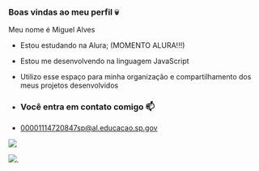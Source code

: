 ### Boas vindas ao meu perfil 💀

Meu nome é Miguel Alves

- Estou estudando na Alura; (MOMENTO ALURA!!!)
- Estou me desenvolvendo na linguagem JavaScript
- Utilizo esse espaço para minha organização e compartilhamento dos meus projetos desenvolvidos

- ### Você entra em contato comigo 📫

- 00001114720847sp@al.educacao.sp.gov


![](https://media.tenor.com/PND6dbMpQysAAAAi/spongebob-sad-spongebob.gif)


![](https://media1.tenor.com/m/7F2IGVeZp8wAAAAC/lazy-garfield.gif).
